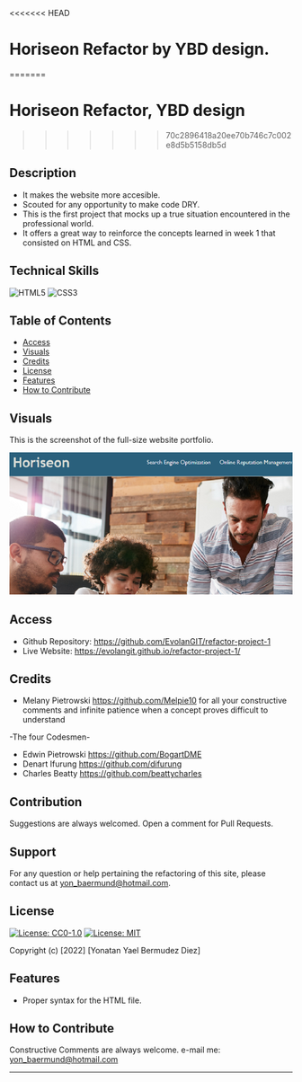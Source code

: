 <<<<<<< HEAD
# Horiseon Refactor by YBD design.
=======
# Horiseon Refactor, YBD design
>>>>>>> 70c2896418a20ee70b746c7c002e8d5b5158db5d

## Description

- It makes the website more accesible.
- Scouted for any opportunity to make code DRY.
- This is the first project that mocks up a true situation encountered in the professional world.
- It offers a great way to reinforce the concepts learned in week 1 that consisted on HTML and CSS.

## Technical Skills

![HTML5](https://img.shields.io/badge/html5-%23E34F26.svg?style=for-the-badge&logo=html5&logoColor=white)
![CSS3](https://img.shields.io/badge/css3-%231572B6.svg?style=for-the-badge&logo=css3&logoColor=white)

## Table of Contents

- [Access](#access)
- [Visuals](#visuals)
- [Credits](#credits)
- [License](#license)
- [Features](#features)
- [How to Contribute](#how-to-contribute)

## Visuals

This is the screenshot of the full-size website portfolio.
    
![alt fullsite](./assets/images/horiseonShowcase.png)
    

## Access

- Github Repository: https://github.com/EvolanGIT/refactor-project-1
- Live Website: https://evolangit.github.io/refactor-project-1/

## Credits
- Melany Pietrowski https://github.com/Melpie10 for all your constructive comments and infinite patience when a concept proves difficult to understand

-The four Codesmen- 
- Edwin Pietrowski https://github.com/BogartDME
- Denart Ifurung https://github.com/difurung
- Charles Beatty https://github.com/beattycharles

## Contribution

Suggestions are always welcomed. Open a comment for Pull Requests.

## Support

For any question or help pertaining the refactoring of this site, please contact us at yon_baermund@hotmail.com.

## License

[![License: CC0-1.0](https://licensebuttons.net/l/zero/1.0/80x15.png)](http://creativecommons.org/publicdomain/zero/1.0/)
[![License: MIT](https://img.shields.io/badge/License-MIT-yellow.svg)](https://opensource.org/licenses/MIT)



Copyright (c) [2022] [Yonatan Yael Bermudez Diez]


## Features

- Proper syntax for the HTML file.


## How to Contribute

Constructive Comments are always welcome. e-mail me: yon_baermund@hotmail.com

---

